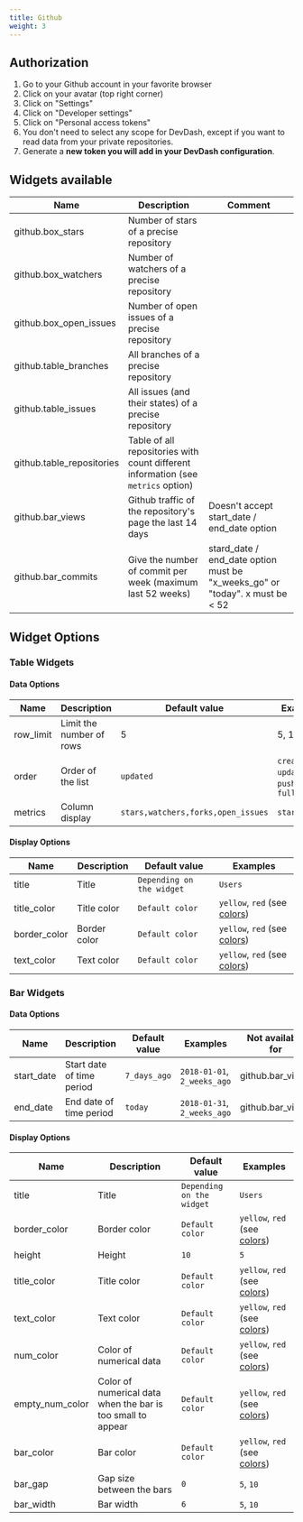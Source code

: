 ```yaml
---
title: Github
weight: 3 
---
```


## Authorization

1. Go to your Github account in your favorite browser
2. Click on your avatar (top right corner)
3. Click on "Settings"
4. Click on "Developer settings"
5. Click on "Personal access tokens"
6. You don't need to select any scope for DevDash, except if you want to read data from your private repositories.
7. Generate a **new token you will add in your DevDash configuration**.


## Widgets available

| Name                      | Description                                                                       | Comment                                                                       |
| ------------------------  | --------------------------------------------------------------------------------  | ----------------------------------------------------------------------------- |
| github.box_stars          | Number of stars of a precise repository                                           |                                                                               |
| github.box_watchers       | Number of watchers of a precise repository                                        |                                                                               |
| github.box_open_issues    | Number of open issues of a precise repository                                     |                                                                               |
| github.table_branches     | All branches of a precise repository                                              |                                                                               |
| github.table_issues       | All issues (and their states) of a precise repository                             |                                                                               |
| github.table_repositories | Table of all repositories with count different information (see `metrics` option) |                                                                               |
| github.bar_views   | Github traffic of the repository's page the last 14 days                          | Doesn't accept start_date / end_date option                                   |
| github.bar_commits        | Give the number of commit per week (maximum last 52 weeks)                        | stard_date / end_date option must be "x_weeks_go" or "today". x must be < 52  |

## Widget Options

### Table Widgets

#### Data Options

| Name            | Description                    | Default value                        | Examples                                          | Not available for                                  |
| --------------- | ------------------------------ | ------------------------------------ | ------------------------------------------------- | -------------------------------------------------- |
| row_limit       | Limit the number of rows       | 5                                    | 5, 100                                            |                                                    |
| order           | Order of the list              | `updated`                            | `created`, `updated`, `pushed`, `full_name`       | `github.table_branches`, `github.table_issues`     |
| metrics         | Column display                 | `stars,watchers,forks,open_issues`   | `stars,forks`                                     | `github.table_branches`, `github.table_issues`     |

#### Display Options

| Name               | Description      | Default value                   | Examples                                      |
| ------------------ | ---------------- | ------------------------------- | --------------------------------------------- |
| title              | Title            | `Depending on the widget`       | `Users `                                      |
| title_color        | Title color      | `Default color`                 | `yellow`, `red` (see [colors](/display/colors/))       |
| border_color       | Border color     | `Default color`                 | `yellow`, `red` (see [colors](/display/colors/))       |
| text_color         | Text color       | `Default color`                 | `yellow`, `red` (see [colors](/display/colors/))       |

### Bar Widgets

#### Data Options

| Name            | Description                                                                   | Default value     | Examples                                 | Not available for                                        |
| --------------- | ----------------------------------------------------------------------------- | ----------------- | ---------------------------------------- | -------------------------------------------------------- |
| start_date      | Start date of time period                                                     | `7_days_ago`      | `2018-01-01`, `2_weeks_ago`              | github.bar_views                                  |
| end_date        | End date of time period                                                       | `today`           | `2018-01-31`, `2_weeks_ago`              | github.bar_views                                  |

#### Display Options

| Name              | Description                                                   | Default value                 | Examples                                    |
| ----------------- | ------------------------------------------------------------- | ----------------------------- | ------------------------------------------- |
| title             | Title                                                         | `Depending on the widget`     | `Users `                                    |
| border_color      | Border color                                                  | `Default color`               | `yellow`, `red` (see [colors](/display/colors/))     |
| height            | Height                                                        | `10`                          | `5`                                         |
| title_color       | Title color                                                   | `Default color`               | `yellow`, `red` (see [colors](/display/colors/))     |
| text_color        | Text color                                                    | `Default color`               | `yellow`, `red` (see [colors](/display/colors/))     |
| num_color         | Color of numerical data                                       | `Default color`               | `yellow`, `red` (see [colors](/display/colors/))     |
| empty_num_color   | Color of numerical data when the bar is too small to appear   | `Default color`               | `yellow`, `red` (see [colors](/display/colors/))     |
| bar_color         | Bar color                                                     | `Default color`               | `yellow`, `red` (see [colors](/display/colors/))     |
| bar_gap           | Gap size between the bars                                     | `0`                           | `5`, `10`                                   |
| bar_width         | Bar width                                                     | `6`                           | `5`, `10`                                   |

